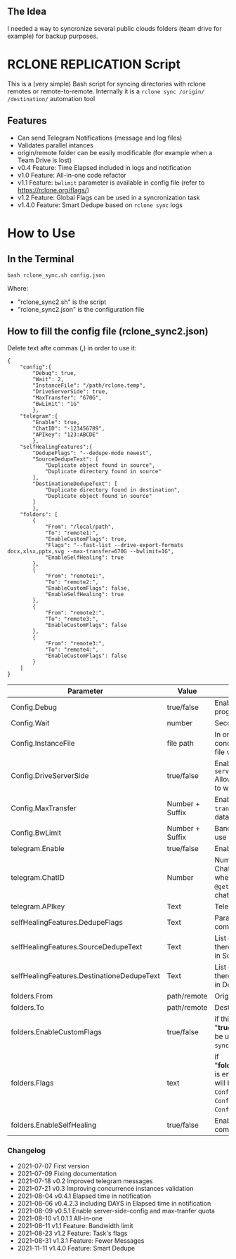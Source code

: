 ##   The Idea
I needed a way to syncronize several public clouds folders (team drive for example) for backup purposes.
# RCLONE REPLICATION Script
This is a (very simple) Bash script for syncing directories with rclone remotes or remote-to-remote.
Internally it is a `rclone sync /origin/ /destination/` automation tool
##  Features
- Can send Telegram Notifications (message and log files)
- Validates parallel intances
- origin/remote folder can be easily modificable (for example when a Team Drive is lost)
- v0.4  Feature: Time Elapsed included in logs and notification
- v1.0  Feature: All-in-one code refactor
- v1.1  Feature: `bwlimit` parameter is available in config file (refer to https://rclone.org/flags/)
- v1.2  Feature: Global Flags can be used in a syncronization task
- v1.4.0      Feature: Smart Dedupe based on `rclone sync` logs
# How to Use
##  In the Terminal
```
bash rclone_sync.sh config.json
```
Where:
- "rclone_sync2.sh" is the script
- "rclone_sync2.json" is the configuration file

##  How to fill the config file (rclone_sync2.json)
Delete text afte commas (,) in order to use it:
```
{
    "config":{
        "Debug": true,
        "Wait": 2,
        "InstanceFile": "/path/rclone.temp",
        "DriveServerSide": true,
        "MaxTransfer": "670G",
        "BwLimit": "1G"
        },
    "telegram":{
        "Enable": true,
        "ChatID": "-123456789",
        "APIkey": "123:ABCDE"
        },
    "selfHealingFeatures":{
        "DedupeFlags": "--dedupe-mode newest",
        "SourceDedupeText": [
            "Duplicate object found in source",
            "Duplicate directory found in source"
        ],
        "DestinationeDedupeText": [
            "Duplicate directory found in destination",
            "Duplicate object found in source"
        ]
        },
    "folders": [
        {
            "From": "/local/path",
            "To": "remote1:",
            "EnableCustomFlags": true,
            "Flags": "--fast-list --drive-export-formats docx,xlsx,pptx,svg --max-transfer=670G --bwlimit=1G",
            "EnableSelfHealing": true
        },
        {
            "From": "remote1:",
            "To": "remote2:",
            "EnableCustomFlags": false,
            "EnableSelfHealing": true
        },
        {
            "From": "remote2:",
            "To": "remote3:",
            "EnableCustomFlags": false
        },
        {
            "From": "remote3:",
            "To": "remote4:",
            "EnableCustomFlags": false
        }     
    ]
}
```
| Parameter | Value | Description |
|---------------------- | -----------| ---------------------------------|
| Config.Debug | true/false | Enable more verbosity in the program log |
| Config.Wait | number | Seconds to wait between task |
| Config.InstanceFile | file path | In order to prevent concurrence, there is a .temp file validation |
| Config.DriveServerSide | true/false | Enable rclone flag  `--drive-server-side-across-configs` Allow server-side operations to work across different |
| Config.MaxTransfer | Number + Suffix | Enable rclone flag `--max-transfer`. Maximum size of data to transfer. |
| Config.BwLimit | Number + Suffix | Bandwidth limit in KiByte/s, or use suffix B|K|M|G|T|P or a full timetable |
| telegram.Enable | true/false | Enable Telegram Notifications |
| telegram.ChatID | Number | Number that identify Telegram Chat/Group (you can get this when you add the bot `@getmyid_bot` to your chat/group) |
| telegram.APIkey | Text | Telegram Bot API Key |
| selfHealingFeatures.DedupeFlags | Text | Parameters for `rclone dedupe` command |
| selfHealingFeatures.SourceDedupeText |Text | List of strings used to detect if there duplicated files/folders in Source |
| selfHealingFeatures.DestinationeDedupeText | Text | List of strings used to detect if there duplicated files/folders in Destination |
| folders.From | path/remote | Origin |
| folders.To | path/remote | Destination |
| folders.EnableCustomFlags | true/false | if this parameter is equal to "**true**", then `folders.Flags`will be used as flags for `rclonce sync` command |
| folders.Flags | text | if "**folders.EnableCustomFlags**" is enable for the task, this text will be used instead of `Config.DriveServerSide`, `Config.MaxTransfer` and `Config.BwLimit` parameters |
| folders.EnableSelfHealing | true/false | Enable `rclone dedupe` command for remotes |

### Changelog
- 2021-07-07  First version
- 2021-07-09  Fixing documentation
- 2021-07-18  v0.2    Improved telegram messages
- 2021-07-21  v0.3    Improving concurrence instances validation
- 2021-08-04  v0.4.1  Elapsed time in notification
- 2021-08-06  v0.4.2.3    including DAYS in Elapsed time in notification
- 2021-08-09  v0.5.1    Enable server-side-config and max-tranfer quota
- 2021-08-10  v1.0.1.1      All-in-one
- 2021-08-11  v1.1      Feature: Bandwidth limit
- 2021-08-23  v1.2      Feature: Task's flags
- 2021-08-31  v1.3.1    Feature: Fewer Messages
- 2021-11-11  v1.4.0      Feature: Smart Dedupe
